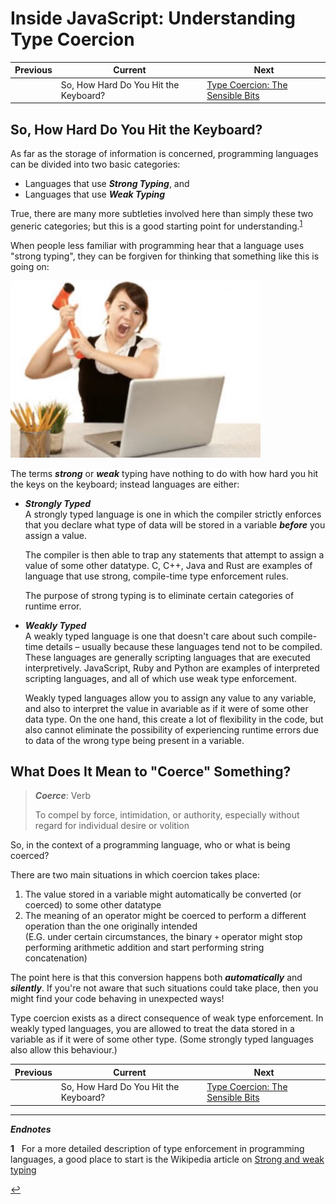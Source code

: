 # Inside JavaScript: Understanding Type Coercion

| Previous | Current | Next |
|---|---|---|
| | So, How Hard Do You Hit the Keyboard? | [Type Coercion: The Sensible Bits](../01.2/README.md)

## So, How Hard Do You Hit the Keyboard?

As far as the storage of information is concerned, programming languages can be divided into two basic categories:

* Languages that use ***Strong Typing***, and 
* Languages that use ***Weak Typing***

True, there are many more subtleties involved here than simply these two generic categories; but this is a good starting point for understanding.<sup id="a1">[1](#f1)</sup>

When people less familiar with programming hear that a language uses "strong typing", they can be forgiven for thinking that something like this is going on:

![Strong Typing?](../../img/Strong%20Typing.jpg)

The terms ***strong*** or ***weak*** typing have nothing to do with how hard you hit the keys on the keyboard; instead languages are either:

* ***Strongly Typed***  
    A strongly typed language is one in which the compiler strictly enforces that you declare what type of data will be stored in a variable ***before*** you assign a value.
    
    The compiler is then able to trap any statements that attempt to assign a value of some other datatype.  C, C++, Java and Rust are examples of language that use strong, compile-time type enforcement rules.
    
    The purpose of strong typing is to eliminate certain categories of runtime error.

* ***Weakly Typed***  
    A weakly typed language is one that doesn't care about such compile-time details &ndash; usually because these languages tend not to be compiled.  These languages are generally scripting languages that are executed interpretively.  JavaScript, Ruby and Python are examples of interpreted scripting languages, and all of which use weak type enforcement.
    
    Weakly typed languages allow you to assign any value to any variable, and also to interpret the value in avariable as if it were of some other data type.  On the one hand, this create a lot of flexibility in the code, but also cannot eliminate the possibility of experiencing runtime errors due to data of the wrong type being present in a variable.

## What Does It Mean to "Coerce" Something?

> ***Coerce***: Verb
> 
> To compel by force, intimidation, or authority, especially without regard for individual desire or volition

So, in the context of a programming language, who or what is being coerced?  

There are two main situations in which coercion takes place:  

1. The value stored in a variable might automatically be converted (or coerced) to some other datatype
1. The meaning of an operator might be coerced to perform a different operation than the one originally intended<br>(E.G. under certain circumstances, the binary `+` operator might stop performing arithmetic addition and start performing string concatenation)

The point here is that this conversion happens both ***automatically*** and ***silently***.  If you're not aware that such situations could take place, then you might find your code behaving in unexpected ways!

Type coercion exists as a direct consequence of weak type enforcement.  In weakly typed languages, you are allowed to treat the data stored in a variable as if it were of some other type. (Some strongly typed languages also allow this behaviour.)

| Previous | Current | Next |
|---|---|---|
| | So, How Hard Do You Hit the Keyboard? | [Type Coercion: The Sensible Bits](../01.2/README.md)

---
***Endnotes***


<b id="f1">1</b>&nbsp;&nbsp; For a more detailed description of type enforcement in programming languages, a good place to start is the Wikipedia article on [Strong and weak typing](https://en.wikipedia.org/wiki/Strong_and_weak_typing)

[↩](#a1)



